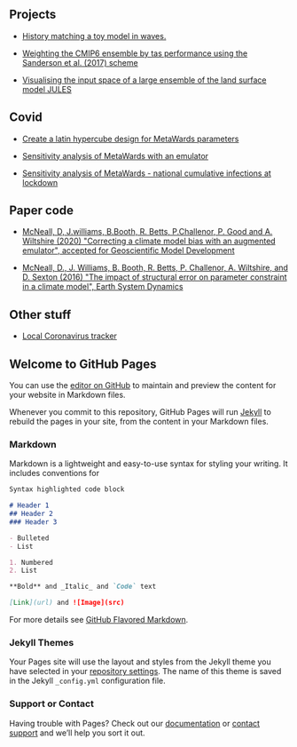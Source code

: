 ## Projects

 - [History matching a toy model in waves.](https://dougmcneall.github.io/waves/hmwave_demo_0.html)  
 
 - [Weighting the CMIP6 ensemble by tas performance using the Sanderson et al. (2017) scheme](https://dougmcneall.github.io/cmip6/tas_weighting.html)  
 
 - [Visualising the input space of a large ensemble of the land surface model JULES](https://dougmcneall.github.io/brazil_cssp/es_ppe_ii_viz.html)
 
 ## Covid
 
  - [Create a latin hypercube design for MetaWards parameters](https://dougmcneall.github.io/covid/create_design_MetaWards.html)
  
  - [Sensitivity analysis of MetaWards with an emulator](https://dougmcneall.github.io/covid/sensitivity_analysis_MetaWards.html)
  
  - [Sensitivity analysis of MetaWards - national cumulative infections at lockdown](https://dougmcneall.github.io/covid/cumulative_infections_at_lockdown_sensitivity.html)
 
 ## Paper code
 
 - [McNeall, D, J.williams, B.Booth, R. Betts, P.Challenor, P. Good and A. Wiltshire (2020) "Correcting a climate model bias with an augmented emulator", accepted for Geoscientific Model Development](https://github.com/dougmcneall/augmented_emulator)
 
 - [McNeall, D., J. Williams, B. Booth, R. Betts, P. Challenor, A. Wiltshire, and D. Sexton (2016) "The impact of structural error on parameter constraint in a climate model", Earth System Dynamics](https://github.com/dougmcneall/famous-git)

## Other stuff

- [Local Coronavirus tracker](https://dougmcneall.github.io/covid/local_coronavirus.html)



## Welcome to GitHub Pages

You can use the [editor on GitHub](https://github.com/dougmcneall/dougmcneall.github.io/edit/master/index.md) to maintain and preview the content for your website in Markdown files.

Whenever you commit to this repository, GitHub Pages will run [Jekyll](https://jekyllrb.com/) to rebuild the pages in your site, from the content in your Markdown files.

### Markdown

Markdown is a lightweight and easy-to-use syntax for styling your writing. It includes conventions for

```markdown
Syntax highlighted code block

# Header 1
## Header 2
### Header 3

- Bulleted
- List

1. Numbered
2. List

**Bold** and _Italic_ and `Code` text

[Link](url) and ![Image](src)
```

For more details see [GitHub Flavored Markdown](https://guides.github.com/features/mastering-markdown/).

### Jekyll Themes

Your Pages site will use the layout and styles from the Jekyll theme you have selected in your [repository settings](https://github.com/dougmcneall/dougmcneall.github.io/settings). The name of this theme is saved in the Jekyll `_config.yml` configuration file.

### Support or Contact

Having trouble with Pages? Check out our [documentation](https://help.github.com/categories/github-pages-basics/) or [contact support](https://github.com/contact) and we’ll help you sort it out.

